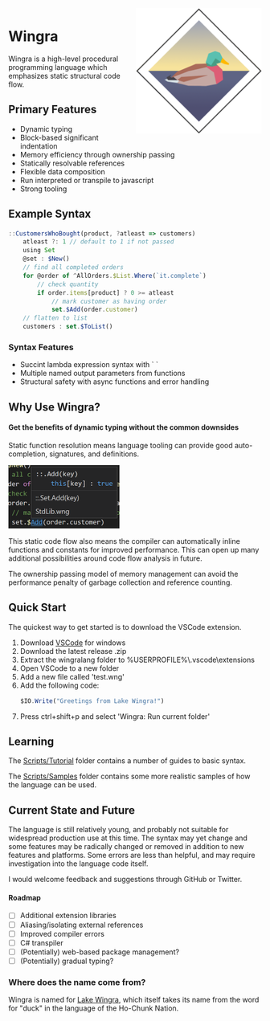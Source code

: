<img src="images/wingra.png" alt="Logo" width="250" align="right"/>

# Wingra
Wingra is a high-level procedural programming language which emphasizes static structural code flow.

## Primary Features
- Dynamic typing
- Block-based significant indentation
- Memory efficiency through ownership passing
- Statically resolvable references
- Flexible data composition
- Run interpreted or transpile to javascript
- Strong tooling

## Example Syntax
```ts
::CustomersWhoBought(product, ?atleast => customers)
    atleast ?: 1 // default to 1 if not passed
    using Set
    @set : $New()
    // find all completed orders
    for @order of ^AllOrders.$List.Where(`it.complete`)
        // check quantity
        if order.items[product] ? 0 >= atleast
            // mark customer as having order
            set.$Add(order.customer)
    // flatten to list
    customers : set.$ToList()
```
### Syntax Features
- Succint lambda expression syntax with \` \`
- Multiple named output parameters from functions
- Structural safety with async functions and error handling

## Why Use Wingra?

#### Get the benefits of dynamic typing without the common downsides
Static function resolution means language tooling can provide good auto-completion, signatures, and definitions.

<img src="images/definition.png" alt="Example showing function definition in VSCode" width="221px" />

This static code flow also means the compiler can automatically inline functions and constants for improved performance. This can open up many additional possibilities around code flow analysis in future.

The ownership passing model of memory management can avoid the performance penalty of garbage collection and reference counting.


## Quick Start
The quickest way to get started is to download the VSCode extension.
1. Download [VSCode](https://code.visualstudio.com/) for windows
2. Download the latest release .zip
3. Extract the wingralang folder to %USERPROFILE%\\.vscode\\extensions
4. Open VSCode to a new folder
5. Add a new file called 'test.wng'
6. Add the following code:
    ```ts
    $IO.Write("Greetings from Lake Wingra!")
    ```
8. Press ctrl+shift+p and select 'Wingra: Run current folder'

## Learning
The [Scripts/Tutorial](Scripts/Tutorials) folder contains a number of guides to basic syntax.

The [Scripts/Samples](Scripts/Samples) folder contains some more realistic samples of how the language can be used.

## Current State and Future
The language is still relatively young, and probably not suitable for widespread production use at this time. The syntax may yet change and some features may be radically changed or removed in addition to new features and platforms. Some errors are less than helpful, and may require investigation into the language code itself.

I would welcome feedback and suggestions through GitHub or Twitter.

#### Roadmap
- [ ] Additional extension libraries
- [ ] Aliasing/isolating external references
- [ ] Improved compiler errors
- [ ] C# transpiler
- [ ] (Potentially) web-based package management?
- [ ] (Potentially) gradual typing?

### Where does the name come from?
Wingra is named for [Lake Wingra](https://en.wikipedia.org/wiki/Lake_Wingra), which itself takes its name from the word for "duck" in the language of the Ho-Chunk Nation.
